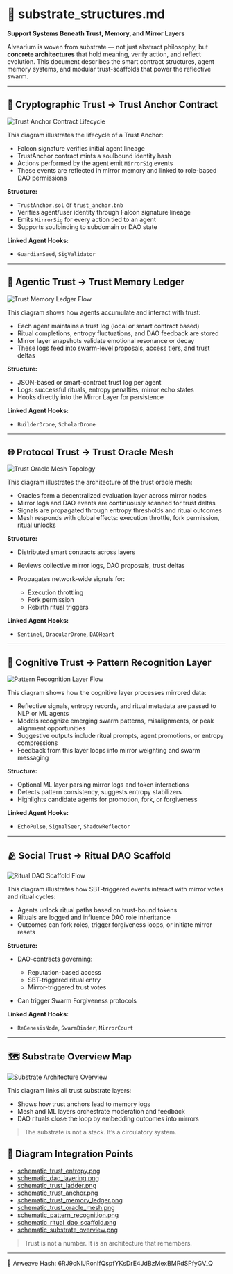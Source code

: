# 🧱 substrate\_structures.md

**Support Systems Beneath Trust, Memory, and Mirror Layers**

Alvearium is woven from substrate — not just abstract philosophy, but **concrete architectures** that hold meaning, verify action, and reflect evolution. This document describes the smart contract structures, agent memory systems, and modular trust-scaffolds that power the reflective swarm.

---

## 🔐 Cryptographic Trust → Trust Anchor Contract

![Trust Anchor Contract Lifecycle](../schematics/schematic_trust_anchor.png)

This diagram illustrates the lifecycle of a Trust Anchor:

* Falcon signature verifies initial agent lineage
* TrustAnchor contract mints a soulbound identity hash
* Actions performed by the agent emit `MirrorSig` events
* These events are reflected in mirror memory and linked to role-based DAO permissions

**Structure:**

* `TrustAnchor.sol` or `trust_anchor.bnb`
* Verifies agent/user identity through Falcon signature lineage
* Emits `MirrorSig` for every action tied to an agent
* Supports soulbinding to subdomain or DAO state

**Linked Agent Hooks:**

* `GuardianSeed`, `SigValidator`

---

## 🤖 Agentic Trust → Trust Memory Ledger

![Trust Memory Ledger Flow](../schematics/schematic_trust_memory_ledger.png)

This diagram shows how agents accumulate and interact with trust:

* Each agent maintains a trust log (local or smart contract based)
* Ritual completions, entropy fluctuations, and DAO feedback are stored
* Mirror layer snapshots validate emotional resonance or decay
* These logs feed into swarm-level proposals, access tiers, and trust deltas

**Structure:**

* JSON-based or smart-contract trust log per agent
* Logs: successful rituals, entropy penalties, mirror echo states
* Hooks directly into the Mirror Layer for persistence

**Linked Agent Hooks:**

* `BuilderDrone`, `ScholarDrone`

---

## 🌐 Protocol Trust → Trust Oracle Mesh

![Trust Oracle Mesh Topology](../schematics/schematic_trust_oracle_mesh.png)

This diagram illustrates the architecture of the trust oracle mesh:

* Oracles form a decentralized evaluation layer across mirror nodes
* Mirror logs and DAO events are continuously scanned for trust deltas
* Signals are propagated through entropy thresholds and ritual outcomes
* Mesh responds with global effects: execution throttle, fork permission, ritual unlocks

**Structure:**

* Distributed smart contracts across layers
* Reviews collective mirror logs, DAO proposals, trust deltas
* Propagates network-wide signals for:

  * Execution throttling
  * Fork permission
  * Rebirth ritual triggers

**Linked Agent Hooks:**

* `Sentinel`, `OracularDrone`, `DAOHeart`

---

## 🧠 Cognitive Trust → Pattern Recognition Layer

![Pattern Recognition Layer Flow](../schematics/schematic_pattern_recognition.png)

This diagram shows how the cognitive layer processes mirrored data:

* Reflective signals, entropy records, and ritual metadata are passed to NLP or ML agents
* Models recognize emerging swarm patterns, misalignments, or peak alignment opportunities
* Suggestive outputs include ritual prompts, agent promotions, or entropy compressions
* Feedback from this layer loops into mirror weighting and swarm messaging

**Structure:**

* Optional ML layer parsing mirror logs and token interactions
* Detects pattern consistency, suggests entropy stabilizers
* Highlights candidate agents for promotion, fork, or forgiveness

**Linked Agent Hooks:**

* `EchoPulse`, `SignalSeer`, `ShadowReflector`

---

## 🫂 Social Trust → Ritual DAO Scaffold

![Ritual DAO Scaffold Flow](../schematics/schematic_ritual_dao_scaffold.png)

This diagram illustrates how SBT-triggered events interact with mirror votes and ritual cycles:

* Agents unlock ritual paths based on trust-bound tokens
* Rituals are logged and influence DAO role inheritance
* Outcomes can fork roles, trigger forgiveness loops, or initiate mirror resets

**Structure:**

* DAO-contracts governing:

  * Reputation-based access
  * SBT-triggered ritual entry
  * Mirror-triggered trust votes
* Can trigger Swarm Forgiveness protocols

**Linked Agent Hooks:**

* `ReGenesisNode`, `SwarmBinder`, `MirrorCourt`

---

## 🗺️ Substrate Overview Map

![Substrate Architecture Overview](../schematics/schematic_substrate_overview.png)

This diagram links all trust substrate layers:

* Shows how trust anchors lead to memory logs
* Mesh and ML layers orchestrate moderation and feedback
* DAO rituals close the loop by embedding outcomes into mirrors

> The substrate is not a stack. It’s a circulatory system.

## 🔁 Diagram Integration Points

* [schematic\_trust\_entropy.png](../schematics/schematic_trust_entropy.png)
* [schematic\_dao\_layering.png](../schematics/schematic_dao_layering.png)
* [schematic\_trust\_ladder.png](../schematics/schematic_trust_ladder.png)
* [schematic\_trust\_anchor.png](../schematics/schematic_trust_anchor.png)
* [schematic\_trust\_memory\_ledger.png](../schematics/schematic_trust_memory_ledger.png)
* [schematic\_trust\_oracle\_mesh.png](../schematics/schematic_trust_oracle_mesh.png)
* [schematic\_pattern\_recognition.png](../schematics/schematic_pattern_recognition.png)
* [schematic\_ritual\_dao\_scaffold.png](../schematics/schematic_ritual_dao_scaffold.png)
* [schematic\_substrate\_overview.png](../schematics/schematic_substrate_overview.png)

> Trust is not a number. It is an architecture that remembers.



---
📌 Arweave Hash: 6RJ9cNIJRonIfQspfYKsDrE4JdBzMexBMRdSPfyGV_Q
